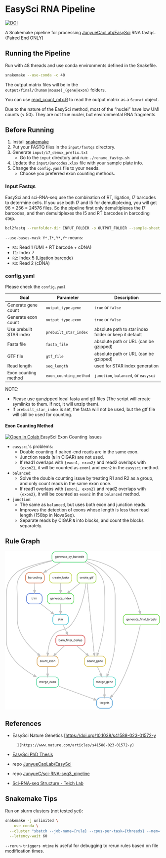 # EasySci RNA Pipeline

[![DOI](https://zenodo.org/badge/DOI/10.5281/zenodo.15692165.svg)](https://doi.org/10.5281/zenodo.15692165)

A Snakemake pipeline for processing [JunyueCaoLab/EasySci](https://github.com/JunyueCaoLab/EasySci) RNA fastqs. (Paired End ONLY)

## Running the Pipeline

Run with 48 threads and use conda environments defined in the Snakefile.

```bash
snakemake --use-conda -c 48
```

The output matrix files will be in the `output/final/(human|mouse)_(gene|exon)` folders.

You can use [read_count_mtx.R](./workflow/scripts/read_count_mtx.R) to read the output matrix as a `Seurat` object.

Due to the nature of the EasySci method, most of the “nuclei” have low UMI counts (< 50). They are not true nuclei, but environmental RNA fragments.

## Before Running

1. Install [snakemake](https://github.com/snakemake/snakemake)
2. Put your FASTQ files in the `input/fastqs` directory.
3. Generate `input/i7_demux_prefix.txt`
    - Go to the `input` directory and run: `./rename_fastqs.sh`
4. Update the `input/Barcodes.xlsx` file with your sample plate info.
5. Change the `config.yaml` file to your needs.
    - Choose you preferred exon counting methods.

### Input Fastqs

EasySci and sci-RNA-seq use the combination of RT, ligation, I7 barcodes to determine cells. If you use both I7 and I5 for demultiplexing, you will get 96 * 256 = 24576 files. So the pipeline first only demultiplexes the I7 barcodes, and then demultiplexes the I5 and RT barcodes in barcoding step.

```bash
bcl2fastq --runfolder-dir INPUT_FOLDER -o OUTPUT_FOLDER --sample-sheet SAMPLE_SHEET --reports-dir OUTPUT_FOLDER/report --barcode-mismatches 1 --create-fastq-for-index-reads --no-lane-splitting --use-bases-mask Y*,I*,Y*,Y* --minimum-trimmed-read-length 0 --mask-short-adapter-reads 0
```

`--use-bases-mask Y*,I*,Y*,Y*` means:

- `R1`: Read 1 (UMI + RT barcode + cDNA)
- `I1`: Index 7
- `R2`: Index 5 (Ligation barcode)
- `R3`: Read 2 (cDNA)

### config.yaml

Please check the `config.yaml`

|Goal|Parameter|Description|
|----|--------|-----------|
|Generate gene count| `output_type.gene`| `true` or `false`|
|Generate exon count| `output_type.exon`| `true` or `false`|
|Use prebuilt STAR index| `prebuilt_star_index`| absolute path to star index folder or keep it default |
|Fasta file| `fasta_file`| absolute path or URL (can be gzipped) |
|GTF file| `gtf_file`| absolute path or URL (can be gzipped) |
|Read length| `seq_length`| used for STAR index generation |
|Exon counting method| `exon_counting_method`| `junction`, `balanced`, or `easysci` |

NOTE:

- Please use gunzipped local fasta and gtf files (The script will create symlinks to them. If not, it will unzip them).
- If `prebuilt_star_index` is set, the fasta will not be used, but the gtf file will still be used for counting.

#### Exon Counting Method

<a target="_blank" href="https://colab.research.google.com/github/Justype/easysci_pipeline/blob/main/docs/ipynbs/EasySci_issues.ipynb">
  <img src="https://colab.research.google.com/assets/colab-badge.svg" alt="Open In Colab"/>
</a> EasySci Exon Counting Issues

- `easysci`'s problems:
  - Double counting if paired-end reads are in the same exon.
  - Junction reads (`N` in CIGAR) are not used.
  - If read1 overlaps with `{exon1, exon2}` and read2 overlaps with `{exon2}`, it will be counted as `exon1` and `exon2` in the `easysci` method.
- `balanced`:
  - Solve the double counting issue by treating R1 and R2 as a group, and only count reads in the same exon once.
  - If read1 overlaps with `{exon1, exon2}` and read2 overlaps with `{exon2}`, it will be counted as `exon2` in the `balanced` method.
- `junction`:
  - The same as `balanced`, but uses both exon and junction reads.
  - Improves the detection of exons whose length is less than read length (150bp in NovaSeq).
  - Separate reads by CIGAR `N` into blocks, and count the blocks separately.

## Rule Graph

![Rule Graph](./docs/rulegraph.svg)

## References

- EasySci Nature Genetics [https://doi.org/10.1038/s41588-023-01572-y
        
        ](https://www.nature.com/articles/s41588-023-01572-y)
- [EasySci PhD Thesis](https://digitalcommons.rockefeller.edu/student_theses_and_dissertations/778/)
- repo [JunyueCaoLab/EasySci](https://github.com/JunyueCaoLab/EasySci)
- repo [JunyueC/sci-RNA-seq3_pipeline](https://github.com/JunyueC/sci-RNA-seq3_pipeline)
- [Sci-RNA-seq Structure - Teich Lab](https://teichlab.github.io/scg_lib_structs/methods_html/sci-RNA-seq_family.html)

## Snakemake Tips

Run on slurm clusters (not tested yet):

```bash
snakemake -j unlimited \
  --use-conda \
  --cluster "sbatch --job-name={rule} --cpus-per-task={threads} --mem={resources.mem_mib} --time={resources.runtime}" \
  --latency-wait 60
```

`--rerun-triggers mtime` is useful for debugging to rerun rules based on file modification times.
